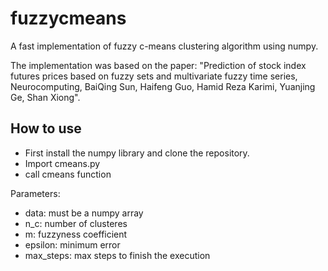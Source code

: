 # fuzzycmeans
A fast implementation of fuzzy c-means clustering algorithm using numpy.

The implementation was based on the paper:
"Prediction of stock index futures prices based on fuzzy sets and multivariate fuzzy time series,
Neurocomputing, BaiQing Sun, Haifeng Guo, Hamid Reza Karimi, Yuanjing Ge, Shan Xiong".


## How to use

- First install the numpy library and clone the repository.
- Import cmeans.py
- call cmeans function

Parameters:
- data: must be a numpy array
- n_c: number of clusteres
- m: fuzzyness coefficient
- epsilon: minimum error
- max_steps: max steps to finish the execution
```
